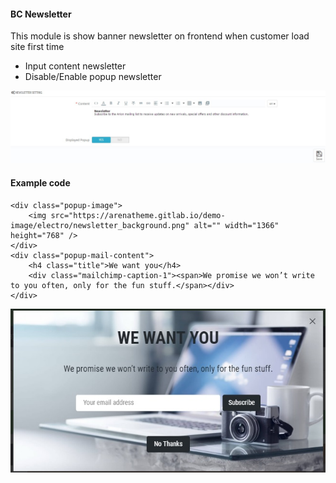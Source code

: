 #### BC Newsletter
This module is show banner newsletter on frontend when customer load site first time
* Input content newsletter
* Disable/Enable popup newsletter

![](/assets/bcnews.jpg)

#### Example code
```
<div class="popup-image">
    <img src="https://arenatheme.gitlab.io/demo-image/electro/newsletter_background.png" alt="" width="1366" height="768" />
</div>
<div class="popup-mail-content">
    <h4 class="title">We want you</h4>
    <div class="mailchimp-caption-1"><span>We promise we won’t write to you often, only for the fun stuff.</span></div>
</div>
```
![](/example/bcnews.jpg)

